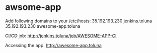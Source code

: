 # awsome-app

Add following domains to your /etc/hosts:
35.192.193.230 jenkins.toluna
35.192.193.230 awesome-app.toluna

CI/CD job: http://jenkins.toluna/job/AWESOME-APP-CI

Accessing the app:
http://awesome-app.toluna